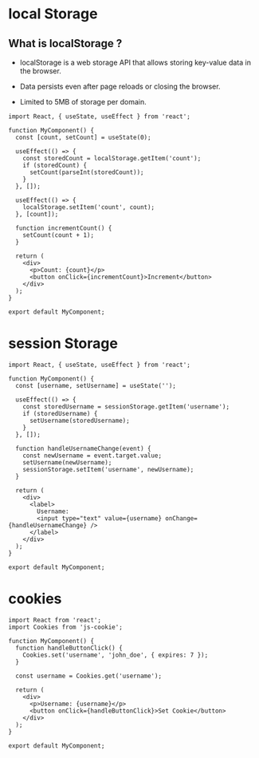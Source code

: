 # local Storage

## What is localStorage ?

- localStorage is a web storage API that allows storing key-value data in the browser.

- Data persists even after page reloads or closing the browser.

- Limited to 5MB of storage per domain.




```
import React, { useState, useEffect } from 'react';

function MyComponent() {
  const [count, setCount] = useState(0);

  useEffect(() => {
    const storedCount = localStorage.getItem('count');
    if (storedCount) {
      setCount(parseInt(storedCount));
    }
  }, []);

  useEffect(() => {
    localStorage.setItem('count', count);
  }, [count]);

  function incrementCount() {
    setCount(count + 1);
  }

  return (
    <div>
      <p>Count: {count}</p>
      <button onClick={incrementCount}>Increment</button>
    </div>
  );
}

export default MyComponent;

```

# session Storage

```
import React, { useState, useEffect } from 'react';

function MyComponent() {
  const [username, setUsername] = useState('');

  useEffect(() => {
    const storedUsername = sessionStorage.getItem('username');
    if (storedUsername) {
      setUsername(storedUsername);
    }
  }, []);

  function handleUsernameChange(event) {
    const newUsername = event.target.value;
    setUsername(newUsername);
    sessionStorage.setItem('username', newUsername);
  }

  return (
    <div>
      <label>
        Username:
        <input type="text" value={username} onChange={handleUsernameChange} />
      </label>
    </div>
  );
}

export default MyComponent;
``` 

# cookies

```
import React from 'react';
import Cookies from 'js-cookie';

function MyComponent() {
  function handleButtonClick() {
    Cookies.set('username', 'john_doe', { expires: 7 });
  }

  const username = Cookies.get('username');

  return (
    <div>
      <p>Username: {username}</p>
      <button onClick={handleButtonClick}>Set Cookie</button>
    </div>
  );
}

export default MyComponent;

```
